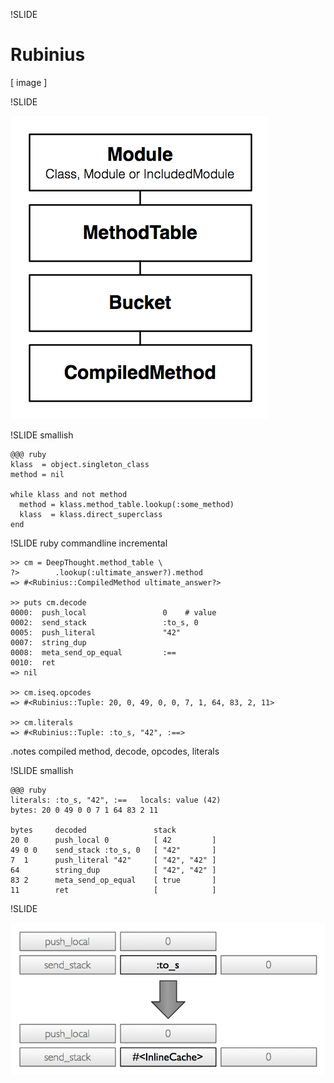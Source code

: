 !SLIDE

# Rubinius

[ image ]

!SLIDE

![Rubinius::MethodTable](methodtable.png)

!SLIDE smallish

    @@@ ruby
    klass  = object.singleton_class
    method = nil

    while klass and not method
      method = klass.method_table.lookup(:some_method)
      klass  = klass.direct_superclass
    end

!SLIDE ruby commandline incremental

    >> cm = DeepThought.method_table \
    ?>        .lookup(:ultimate_answer?).method
    => #<Rubinius::CompiledMethod ultimate_answer?>
    
    >> puts cm.decode
    0000:  push_local                 0    # value
    0002:  send_stack                 :to_s, 0
    0005:  push_literal               "42"
    0007:  string_dup                 
    0008:  meta_send_op_equal         :==
    0010:  ret                        
    => nil
    
    >> cm.iseq.opcodes
    => #<Rubinius::Tuple: 20, 0, 49, 0, 0, 7, 1, 64, 83, 2, 11>
    
    >> cm.literals
    => #<Rubinius::Tuple: :to_s, "42", :==>

.notes compiled method, decode, opcodes, literals

!SLIDE smallish

    @@@ ruby
    literals: :to_s, "42", :==   locals: value (42)
    bytes: 20 0 49 0 0 7 1 64 83 2 11

    bytes     decoded               stack
    20 0      push_local 0          [ 42         ]
    49 0 0    send_stack :to_s, 0   [ "42"       ]
    7  1      push_literal "42"     [ "42", "42" ]
    64        string_dup            [ "42", "42" ]
    83 2      meta_send_op_equal    [ true       ]
    11        ret                   [            ]

!SLIDE

![rbc](rbc.png)

